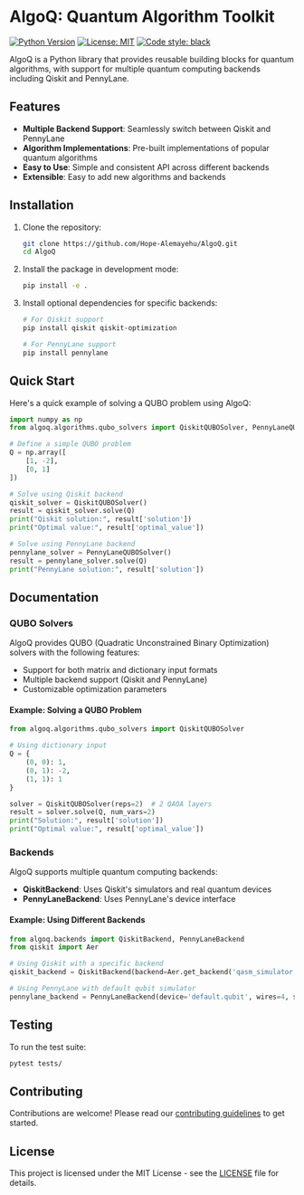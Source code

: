 # AlgoQ: Quantum Algorithm Toolkit

[![Python Version](https://img.shields.io/badge/python-3.8%20|%203.9%20|%203.10-blue)](https://www.python.org/)
[![License: MIT](https://img.shields.io/badge/License-MIT-yellow.svg)](https://opensource.org/licenses/MIT)
[![Code style: black](https://img.shields.io/badge/code%20style-black-000000.svg)](https://github.com/psf/black)

AlgoQ is a Python library that provides reusable building blocks for quantum algorithms, with support for multiple quantum computing backends including Qiskit and PennyLane.

## Features

- **Multiple Backend Support**: Seamlessly switch between Qiskit and PennyLane
- **Algorithm Implementations**: Pre-built implementations of popular quantum algorithms
- **Easy to Use**: Simple and consistent API across different backends
- **Extensible**: Easy to add new algorithms and backends

## Installation

1. Clone the repository:
   ```bash
   git clone https://github.com/Hope-Alemayehu/AlgoQ.git
   cd AlgoQ
   ```

2. Install the package in development mode:
   ```bash
   pip install -e .
   ```

3. Install optional dependencies for specific backends:
   ```bash
   # For Qiskit support
   pip install qiskit qiskit-optimization
   
   # For PennyLane support
   pip install pennylane
   ```

## Quick Start

Here's a quick example of solving a QUBO problem using AlgoQ:

```python
import numpy as np
from algoq.algorithms.qubo_solvers import QiskitQUBOSolver, PennyLaneQUBOSolver

# Define a simple QUBO problem
Q = np.array([
    [1, -2],
    [0, 1]
])

# Solve using Qiskit backend
qiskit_solver = QiskitQUBOSolver()
result = qiskit_solver.solve(Q)
print("Qiskit solution:", result['solution'])
print("Optimal value:", result['optimal_value'])

# Solve using PennyLane backend
pennylane_solver = PennyLaneQUBOSolver()
result = pennylane_solver.solve(Q)
print("PennyLane solution:", result['solution'])
```

## Documentation

### QUBO Solvers

AlgoQ provides QUBO (Quadratic Unconstrained Binary Optimization) solvers with the following features:

- Support for both matrix and dictionary input formats
- Multiple backend support (Qiskit and PennyLane)
- Customizable optimization parameters

#### Example: Solving a QUBO Problem

```python
from algoq.algorithms.qubo_solvers import QiskitQUBOSolver

# Using dictionary input
Q = {
    (0, 0): 1,
    (0, 1): -2,
    (1, 1): 1
}

solver = QiskitQUBOSolver(reps=2)  # 2 QAOA layers
result = solver.solve(Q, num_vars=2)
print("Solution:", result['solution'])
print("Optimal value:", result['optimal_value'])
```

### Backends

AlgoQ supports multiple quantum computing backends:

- **QiskitBackend**: Uses Qiskit's simulators and real quantum devices
- **PennyLaneBackend**: Uses PennyLane's device interface

#### Example: Using Different Backends

```python
from algoq.backends import QiskitBackend, PennyLaneBackend
from qiskit import Aer

# Using Qiskit with a specific backend
qiskit_backend = QiskitBackend(backend=Aer.get_backend('qasm_simulator'), shots=1000)

# Using PennyLane with default qubit simulator
pennylane_backend = PennyLaneBackend(device='default.qubit', wires=4, shots=1000)
```

## Testing

To run the test suite:

```bash
pytest tests/
```

## Contributing

Contributions are welcome! Please read our [contributing guidelines](CONTRIBUTING.md) to get started.

## License

This project is licensed under the MIT License - see the [LICENSE](LICENSE) file for details.